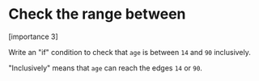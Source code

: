 # Check the range between

[importance 3]

Write an "if" condition to check that `age` is between `14` and `90` inclusively.

"Inclusively" means that `age` can reach the edges `14` or `90`.

